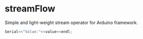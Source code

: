 # streamFlow

Simple and light-weight stream operator for Arduino framework.

```c++
Serial<<"Value:"<<value<<endl;
```
